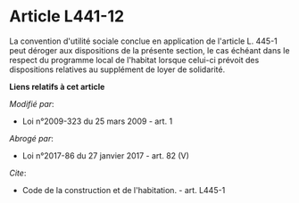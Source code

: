 # Article L441-12

La convention d'utilité sociale conclue en application de l'article L. 445-1 peut déroger aux dispositions de la présente
section, le cas échéant dans le respect du programme local de l'habitat lorsque celui-ci prévoit des dispositions relatives
au supplément de loyer de solidarité.

**Liens relatifs à cet article**

_Modifié par_:

  - Loi n°2009-323 du 25 mars 2009 - art. 1

_Abrogé par_:

  - Loi n°2017-86 du 27 janvier 2017 - art. 82 (V)

_Cite_:

  - Code de la construction et de l'habitation. - art. L445-1
